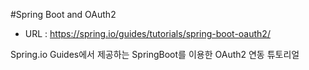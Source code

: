 #Spring Boot and OAuth2

- URL : https://spring.io/guides/tutorials/spring-boot-oauth2/

Spring.io Guides에서 제공하는 SpringBoot를 이용한 OAuth2 연동 튜토리얼
